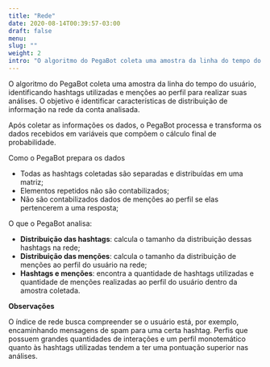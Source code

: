 ```yaml
---
title: "Rede"
date: 2020-08-14T00:39:57-03:00
draft: false
menu:
slug: ""
weight: 2
intro: "O algoritmo do PegaBot coleta uma amostra da linha do tempo do usuário, identificando hashtags utilizadas e menções ao perfil para realizar suas análises. O objetivo é identificar características de distribuição de informação na rede da conta analisada."
---
```

O algoritmo do PegaBot coleta uma amostra da linha do tempo do usuário, identificando hashtags utilizadas e menções ao perfil para realizar suas análises. O objetivo é identificar características de distribuição de informação na rede da conta analisada.

Após coletar as informações os dados, o PegaBot processa e transforma os dados recebidos em variáveis que compõem o cálculo final de probabilidade.

Como o PegaBot prepara os dados

- Todas as hashtags coletadas são separadas e distribuídas em uma matriz;
- Elementos repetidos não são contabilizados;
- Não são contabilizados dados de menções ao perfil se elas pertencerem a uma resposta;

O que o PegaBot analisa:

- **Distribuição das hashtags**: calcula o tamanho da distribuição dessas hashtags na rede;
- **Distribuição das menções**: calcula o tamanho da distribuição de menções ao perfil do usuário na rede;
- **Hashtags e menções**: encontra a quantidade de hashtags utilizadas e quantidade de menções realizadas ao perfil do usuário dentro da amostra coletada.

**Observações**

O índice de rede busca compreender se o usuário está, por exemplo, encaminhando mensagens de spam para uma certa hashtag. Perfis que possuem grandes quantidades de interações e um perfil monotemático quanto às hashtags utilizadas tendem a ter uma pontuação superior nas análises.
